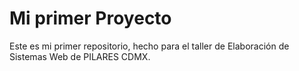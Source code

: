 # Mi primer Proyecto

Este es mi primer repositorio, hecho para el taller de Elaboración de Sistemas Web de PILARES CDMX.
